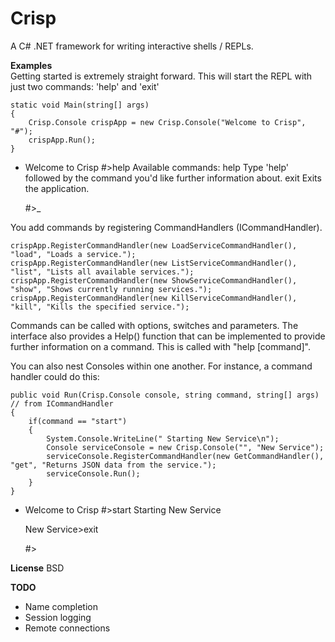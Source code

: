 Crisp
=

A C# .NET framework for writing interactive shells / REPLs.

**Examples**  
Getting started is extremely straight forward. This will start the REPL with just two commands: 'help' and 'exit'

    static void Main(string[] args)
    {
        Crisp.Console crispApp = new Crisp.Console("Welcome to Crisp", "#");
        crispApp.Run();
    }

-
    Welcome to Crisp
    #>help
     Available commands:
        help    Type 'help' followed by the command you'd like further information about.
        exit    Exits the application.

    #>_

You add commands by registering CommandHandlers (ICommandHandler).

    crispApp.RegisterCommandHandler(new LoadServiceCommandHandler(), "load", "Loads a service.");
    crispApp.RegisterCommandHandler(new ListServiceCommandHandler(), "list", "Lists all available services.");
    crispApp.RegisterCommandHandler(new ShowServiceCommandHandler(), "show", "Shows currently running services.");
    crispApp.RegisterCommandHandler(new KillServiceCommandHandler(), "kill", "Kills the specified service.");

Commands can be called with options, switches and parameters. The interface also provides a Help() function 
that can be implemented to provide further information on a command. This is called with "help [command]".
  
    
You can also nest Consoles within one another. For instance, a command handler could do this:

    public void Run(Crisp.Console console, string command, string[] args) // from ICommandHandler
    {
        if(command == "start")
        {
            System.Console.WriteLine(" Starting New Service\n");
            Console serviceConsole = new Crisp.Console("", "New Service");
            serviceConsole.RegisterCommandHandler(new GetCommandHandler(), "get", "Returns JSON data from the service.");
            serviceConsole.Run();
        }
    }
-
    Welcome to Crisp
    #>start
     Starting New Service

    New Service>exit
    
    #>
    
**License**
BSD

**TODO**
 * Name completion
 * Session logging
 * Remote connections
